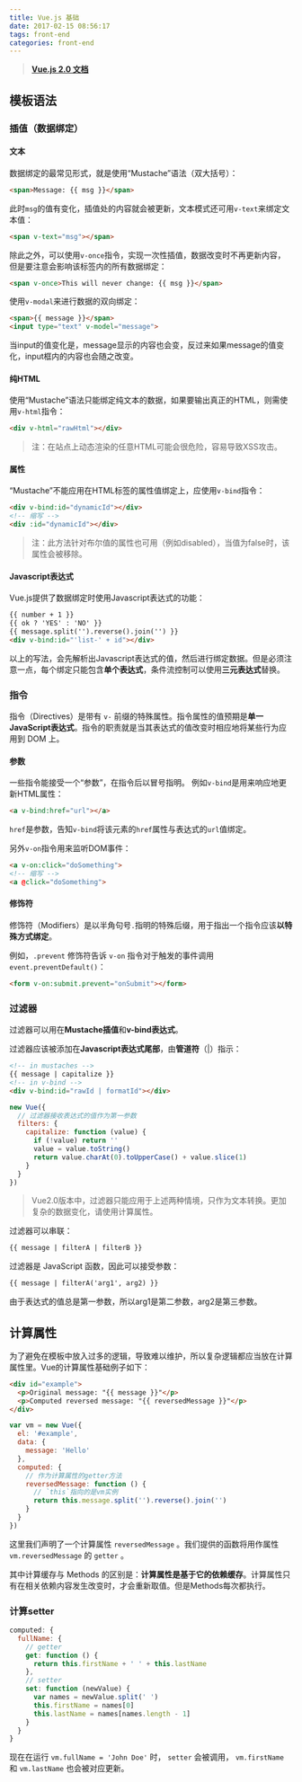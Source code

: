 ```yaml
---
title: Vue.js 基础
date: 2017-02-15 08:56:17
tags: front-end
categories: front-end
---
```


> [**Vue.js 2.0 文档**](https://vuejs.bootcss.com/v2/guide/installation.html)

## 模板语法
### 插值（数据绑定）
#### 文本
数据绑定的最常见形式，就是使用“Mustache”语法（双大括号）：
```html
<span>Message: {{ msg }}</span>
```
此时`msg`的值有变化，插值处的内容就会被更新，文本模式还可用`v-text`来绑定文本值：
```html
<span v-text="msg"></span>
```
除此之外，可以使用`v-once`指令，实现一次性插值，数据改变时不再更新内容，但是要注意会影响该标签内的所有数据绑定：
```html
<span v-once>This will never change: {{ msg }}</span>
```
使用`v-modal`来进行数据的双向绑定：
```html
<span>{{ message }}</span>
<input type="text" v-model="message">
```
当input的值变化是，message显示的内容也会变，反过来如果message的值变化，input框内的内容也会随之改变。

#### 纯HTML
使用“Mustache”语法只能绑定纯文本的数据，如果要输出真正的HTML，则需使用`v-html`指令：
```html
<div v-html="rawHtml"></div>
```
> 注：在站点上动态渲染的任意HTML可能会很危险，容易导致XSS攻击。

#### 属性
“Mustache”不能应用在HTML标签的属性值绑定上，应使用`v-bind`指令：
```html
<div v-bind:id="dynamicId"></div>
<!-- 缩写 -->
<div :id="dynamicId"></div>
```
> 注：此方法针对布尔值的属性也可用（例如disabled），当值为false时，该属性会被移除。

#### Javascript表达式
Vue.js提供了数据绑定时使用Javascript表达式的功能：
```html
{{ number + 1 }}
{{ ok ? 'YES' : 'NO' }}
{{ message.split('').reverse().join('') }}
<div v-bind:id="'list-' + id"></div>
```
以上的写法，会先解析出Javascript表达式的值，然后进行绑定数据。但是必须注意一点，每个绑定只能包含**单个表达式**，条件流控制可以使用**三元表达式**替换。

### 指令
指令（Directives）是带有 `v-` 前缀的特殊属性。指令属性的值预期是**单一JavaScript表达式**。指令的职责就是当其表达式的值改变时相应地将某些行为应用到 DOM 上。

#### 参数
一些指令能接受一个“参数”，在指令后以冒号指明。
例如`v-bind`是用来响应地更新HTML属性：
```html
<a v-bind:href="url"></a>
```
`href`是参数，告知`v-bind`将该元素的`href`属性与表达式的`url`值绑定。

另外`v-on`指令用来监听DOM事件：
```html
<a v-on:click="doSomething">
<!-- 缩写 -->
<a @click="doSomething">
```

#### 修饰符
修饰符（Modifiers）是以半角句号`.`指明的特殊后缀，用于指出一个指令应该**以特殊方式绑定**。

例如，`.prevent` 修饰符告诉 `v-on` 指令对于触发的事件调用 `event.preventDefault()`：
```html
<form v-on:submit.prevent="onSubmit"></form>
```

### 过滤器
过滤器可以用在**Mustache插值**和**v-bind表达式**。

过滤器应该被添加在**Javascript表达式尾部**，由**管道符**（|）指示：
```html
<!-- in mustaches -->
{{ message | capitalize }}
<!-- in v-bind -->
<div v-bind:id="rawId | formatId"></div>
```
```js
new Vue({
  // 过滤器接收表达式的值作为第一参数
  filters: {
    capitalize: function (value) {
      if (!value) return ''
      value = value.toString()
      return value.charAt(0).toUpperCase() + value.slice(1)
    }
  }
})
```
> Vue2.0版本中，过滤器只能应用于上述两种情境，只作为文本转换。更加复杂的数据变化，请使用计算属性。

过滤器可以串联：
```html
{{ message | filterA | filterB }}
```
过滤器是 JavaScript 函数，因此可以接受参数：
```html
{{ message | filterA('arg1', arg2) }}
```
由于表达式的值总是第一参数，所以arg1是第二参数，arg2是第三参数。

## 计算属性
为了避免在模板中放入过多的逻辑，导致难以维护，所以复杂逻辑都应当放在计算属性里。Vue的计算属性基础例子如下：
```html
<div id="example">
  <p>Original message: "{{ message }}"</p>
  <p>Computed reversed message: "{{ reversedMessage }}"</p>
</div>
```
```js
var vm = new Vue({
  el: '#example',
  data: {
    message: 'Hello'
  },
  computed: {
    // 作为计算属性的getter方法
    reversedMessage: function () {
      // `this`指向的是vm实例
      return this.message.split('').reverse().join('')
    }
  }
})
```
这里我们声明了一个计算属性 `reversedMessage` 。我们提供的函数将用作属性 `vm.reversedMessage` 的 `getter` 。

其中计算缓存与 Methods 的区别是：**计算属性是基于它的依赖缓存**。计算属性只有在相关依赖内容发生改变时，才会重新取值。但是Methods每次都执行。

### 计算setter
```js
computed: {
  fullName: {
    // getter
    get: function () {
      return this.firstName + ' ' + this.lastName
    },
    // setter
    set: function (newValue) {
      var names = newValue.split(' ')
      this.firstName = names[0]
      this.lastName = names[names.length - 1]
    }
  }
}
```
现在在运行 `vm.fullName = 'John Doe'` 时， `setter` 会被调用， `vm.firstName` 和 `vm.lastName` 也会被对应更新。



